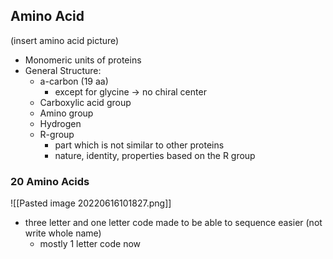 ## Amino Acid
(insert amino acid picture)
- Monomeric units of proteins
- General Structure: 
	- a-carbon (19 aa)
		- except for glycine -> no chiral center
	- Carboxylic acid group
	- Amino group
	- Hydrogen
	- R-group 
		- part which is not similar to other proteins
		- nature, identity, properties based on the R group

### 20 Amino Acids
![[Pasted image 20220616101827.png]]
- three letter and one letter code made to be able to sequence easier (not write whole name)
	- mostly 1 letter code now
